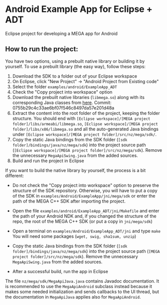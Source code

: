 # Android Example App for Eclipse + ADT

Eclipse project for developing a MEGA app for Android

## How to run the project:

You have two options, using a prebuilt native library or building it by yourself.
To use a prebuilt library (the easy way), follow these steps:

1. Download the SDK to a folder out of your Eclipse workspace
2. On Eclipse, click "New Project" -> "Android Project from Existing code"
3. Select the folder `examples/android/ExampleApp_ADT`
4. Check the "Copy project into workspace" option
5. Download the prebuilt native libraries (`libmega.so`) along with its corresponding Java classes from [here](https://mega.nz/#!FwF2TLTA!Uv3bvU3I0N1f-TD31K8kqxgPSsvdEFT7HB_hJL5uy3g). Commit: 0755b29c4c33ae6bf07f546c8497da57e201d48a
6. Extract the content into the root folder of the project, keeping the folder structure.
You should end with `[Eclipse workspace]/[MEGA project folder]/libs/armeabi/libmega.so`, `[Eclipse workspace]/[MEGA project folder]/libs/x86/libmega.so` and all the auto-generated Java bindings under `[Eclipse workspace]/[MEGA project folder]/src/nz/mega/sdk/`.
7. Copy the static Java bindings from the SDK folder (`[sdk folder]/bindings/java/nz/mega/sdk`) into the project source path (`[Eclipse workspace]/[MEGA project folder]/src/nz/mega/sdk`). Remove the unnecessary `MegaApiSwing.java` from the added sources.
8. Build and run the project in Eclipse

If you want to build the native library by yourself, the process is a 
bit different:

* Do not check the "Copy project into workspace" option to preserve the structure of the 
SDK repository. Otherwise, you will have to put a copy of the SDK in 
`examples/Android/ExampleApp/jni/mega/sdk` or enter the path of the MEGA C++ SDK after importing the project.

* Open the file `examples/android/ExampleApp_ADT/jni/Makefile` and enter 
the path of your Android NDK and, if you changed the structure of the repo, the root of the MEGA C++ SDK (or put a copy in 
`jni/mega/sdk`)

* Open a terminal on `examples/Android/ExampleApp_ADT/jni` and type `make`
You will need some packages (`wget, swig, sha1sum, unzip`)

* Copy the static Java bindings from the SDK folder (`[sdk folder]/bindings/java/nz/mega/sdk`) into the project source path (`[MEGA project folder]/src/nz/mega/sdk`). Remove the unnecessary `MegaApiSwing.java` from the added sources.

* After a successful build, run the app in Eclipse

The file `nz/mega/sdk/MegaApiJava.java` contains Javadoc documentation. It is recommended to use the `MegaApiAndroid` subclass instead because it makes some needed initialization and sends callbacks to the UI thread, but the documentation in `MegaApiJava` applies also for `MegaApiAndroid`.
